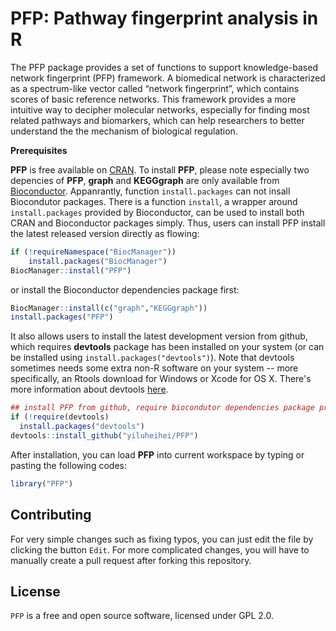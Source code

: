 # PFP: Pathway fingerprint analysis in R

The PFP package provides a set of functions to support knowledge-based network fingerprint (PFP) framework. A biomedical network is characterized as a spectrum-like vector called “network fingerprint”, which contains scores of basic reference networks. This framework provides a more intuitive way to decipher molecular networks, especially for finding most related pathways and biomarkers, which can help researchers to better understand the the mechanism of biological regulation.

**Prerequisites**

**PFP** is free available on [CRAN](https://cran.r-project.org).  To install **PFP**, please note especially two depencies of **PFP**, **graph** and **KEGGgraph** are only available from [Bioconductor](https://www.bioconductor.org). Appanrantly, function `install.packages` can not insall Biocondutor packages. There is a function `install`, a wrapper around `install.packages`
provided by Bioconductor, can be used to install both CRAN and Bioconductor
packages simply. Thus, users can install PFP
install the latest released version directly as flowing:


```R
if (!requireNamespace("BiocManager"))
    install.packages("BiocManager")
BiocManager::install("PFP")
```

or install the  Bioconductor dependencies package first:

```R 
BiocManager::install(c("graph","KEGGgraph"))
install.packages("PFP")
```

It also allows users to install the latest development version from github, which requires  **devtools** package has been installed on your system (or can be installed using `install.packages("devtools")`). Note that devtools sometimes needs some extra non-R software on your system -- more specifically, an Rtools download for Windows or Xcode for OS X. There's more information about devtools
[here](https://github.com/hadley/devtools).
  
```R
## install PFP from github, require biocondutor dependencies package pre-installed
if (!require(devtools) 
  install.packages("devtools") 
devtools::install_github("yiluheihei/PFP") 
```


After installation, you can load **PFP** into current workspace by typing or pasting the following codes:

 ```R
library("PFP")
 ```

## Contributing

For very simple changes such as fixing typos, you can just edit the file by clicking the button `Edit`. 
For more complicated changes, you will have to manually create a pull request after forking this repository.
 
## License

`PFP` is a free and open source software, licensed under GPL 2.0.



